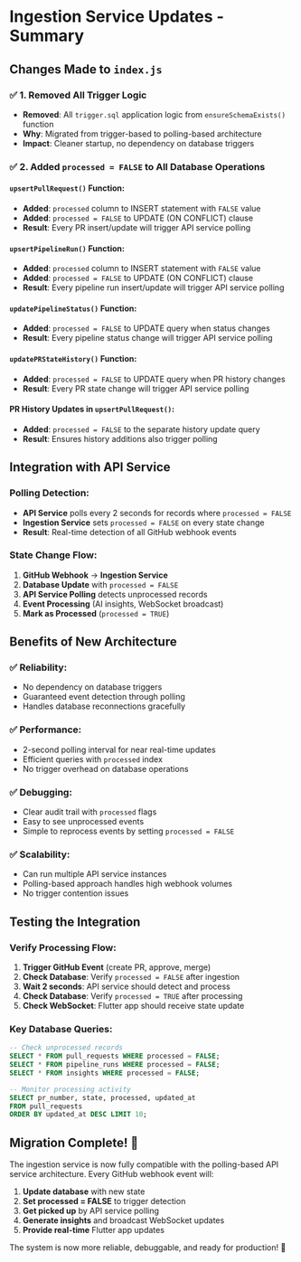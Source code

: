 # Ingestion Service Updates - Summary

## Changes Made to `index.js`

### ✅ 1. Removed All Trigger Logic

- **Removed**: All `trigger.sql` application logic from `ensureSchemaExists()` function
- **Why**: Migrated from trigger-based to polling-based architecture
- **Impact**: Cleaner startup, no dependency on database triggers

### ✅ 2. Added `processed = FALSE` to All Database Operations

#### `upsertPullRequest()` Function:

- **Added**: `processed` column to INSERT statement with `FALSE` value
- **Added**: `processed = FALSE` to UPDATE (ON CONFLICT) clause
- **Result**: Every PR insert/update will trigger API service polling

#### `upsertPipelineRun()` Function:

- **Added**: `processed` column to INSERT statement with `FALSE` value
- **Added**: `processed = FALSE` to UPDATE (ON CONFLICT) clause
- **Result**: Every pipeline run insert/update will trigger API service polling

#### `updatePipelineStatus()` Function:

- **Added**: `processed = FALSE` to UPDATE query when status changes
- **Result**: Every pipeline status change will trigger API service polling

#### `updatePRStateHistory()` Function:

- **Added**: `processed = FALSE` to UPDATE query when PR history changes
- **Result**: Every PR state change will trigger API service polling

#### PR History Updates in `upsertPullRequest()`:

- **Added**: `processed = FALSE` to the separate history update query
- **Result**: Ensures history additions also trigger polling

## Integration with API Service

### Polling Detection:

- **API Service** polls every 2 seconds for records where `processed = FALSE`
- **Ingestion Service** sets `processed = FALSE` on every state change
- **Result**: Real-time detection of all GitHub webhook events

### State Change Flow:

1. **GitHub Webhook** → **Ingestion Service**
2. **Database Update** with `processed = FALSE`
3. **API Service Polling** detects unprocessed records
4. **Event Processing** (AI insights, WebSocket broadcast)
5. **Mark as Processed** (`processed = TRUE`)

## Benefits of New Architecture

### ✅ Reliability:

- No dependency on database triggers
- Guaranteed event detection through polling
- Handles database reconnections gracefully

### ✅ Performance:

- 2-second polling interval for near real-time updates
- Efficient queries with `processed` index
- No trigger overhead on database operations

### ✅ Debugging:

- Clear audit trail with `processed` flags
- Easy to see unprocessed events
- Simple to reprocess events by setting `processed = FALSE`

### ✅ Scalability:

- Can run multiple API service instances
- Polling-based approach handles high webhook volumes
- No trigger contention issues

## Testing the Integration

### Verify Processing Flow:

1. **Trigger GitHub Event** (create PR, approve, merge)
2. **Check Database**: Verify `processed = FALSE` after ingestion
3. **Wait 2 seconds**: API service should detect and process
4. **Check Database**: Verify `processed = TRUE` after processing
5. **Check WebSocket**: Flutter app should receive state update

### Key Database Queries:

```sql
-- Check unprocessed records
SELECT * FROM pull_requests WHERE processed = FALSE;
SELECT * FROM pipeline_runs WHERE processed = FALSE;
SELECT * FROM insights WHERE processed = FALSE;

-- Monitor processing activity
SELECT pr_number, state, processed, updated_at
FROM pull_requests
ORDER BY updated_at DESC LIMIT 10;
```

## Migration Complete! 🎉

The ingestion service is now fully compatible with the polling-based API service architecture. Every GitHub webhook event will:

1. **Update database** with new state
2. **Set processed = FALSE** to trigger detection
3. **Get picked up** by API service polling
4. **Generate insights** and broadcast WebSocket updates
5. **Provide real-time** Flutter app updates

The system is now more reliable, debuggable, and ready for production! 🚀
